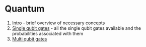 # Quantum

1. [Intro](Intro.md) - brief overview of necessary concepts
2. [Single qubit gates](SingleQubitGates.md) - all the single qubit gates available and the probabilities associated with them
3. [Multi qubit gates](MultiQubitGates.md)
